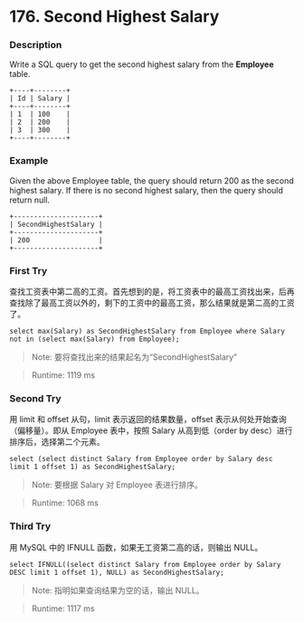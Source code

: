 # 176. Second Highest Salary
### Description
Write a SQL query to get the second highest salary from the **Employee** table.
```
+----+--------+
| Id | Salary |
+----+--------+
| 1  | 100    |
| 2  | 200    |
| 3  | 300    |
+----+--------+
```

### Example
Given the above Employee table, the query should return 200 as the second highest salary. If there is no second highest salary, then the query should return null.
```
+---------------------+
| SecondHighestSalary |
+---------------------+
| 200                 |
+---------------------+
```

### First Try
查找工资表中第二高的工资。首先想到的是，将工资表中的最高工资找出来，后再查找除了最高工资以外的，剩下的工资中的最高工资，那么结果就是第二高的工资了。
```
select max(Salary) as SecondHighestSalary from Employee where Salary not in (select max(Salary) from Employee);
```

>Note: 要将查找出来的结果起名为“SecondHighestSalary”

> Runtime: 1119 ms

### Second Try
用 limit 和 offset 从句，limit 表示返回的结果数量，offset 表示从何处开始查询（偏移量）。即从 Employee 表中，按照 Salary 从高到低（order by desc）进行排序后，选择第二个元素。
```
select (select distinct Salary from Employee order by Salary desc limit 1 offset 1) as SecondHighestSalary;
```

>Note: 要根据 Salary 对 Employee 表进行排序。

> Runtime: 1068 ms

### Third Try
用 MySQL 中的 IFNULL 函数，如果无工资第二高的话，则输出 NULL。
```
select IFNULL((select distinct Salary from Employee order by Salary DESC limit 1 offset 1), NULL) as SecondHighestSalary;
```

>Note: 指明如果查询结果为空的话，输出 NULL。

> Runtime: 1117 ms
